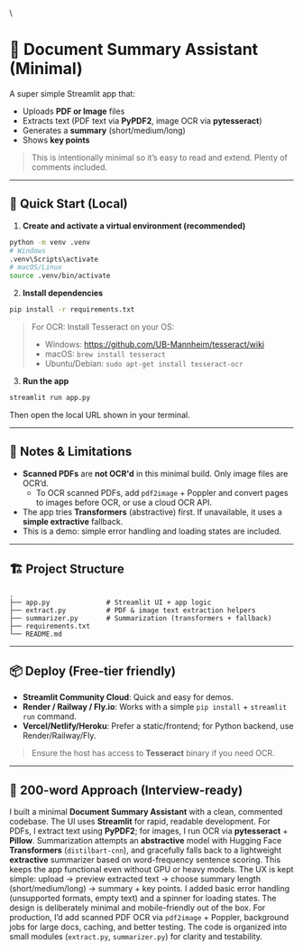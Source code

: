 \
# 📝 Document Summary Assistant (Minimal)

A super simple Streamlit app that:
- Uploads **PDF or Image** files
- Extracts text (PDF text via **PyPDF2**, image OCR via **pytesseract**)
- Generates a **summary** (short/medium/long)
- Shows **key points**

> This is intentionally minimal so it’s easy to read and extend. Plenty of comments included.

---

## 🚀 Quick Start (Local)

1. **Create and activate a virtual environment (recommended)**

```bash
python -m venv .venv
# Windows
.venv\Scripts\activate
# macOS/Linux
source .venv/bin/activate
```

2. **Install dependencies**

```bash
pip install -r requirements.txt
```

> For OCR: Install Tesseract on your OS:
> - Windows: https://github.com/UB-Mannheim/tesseract/wiki
> - macOS: `brew install tesseract`
> - Ubuntu/Debian: `sudo apt-get install tesseract-ocr`

3. **Run the app**

```bash
streamlit run app.py
```

Then open the local URL shown in your terminal.

---

## 🧠 Notes & Limitations

- **Scanned PDFs** are **not OCR'd** in this minimal build. Only image files are OCR’d.  
  - To OCR scanned PDFs, add `pdf2image` + Poppler and convert pages to images before OCR,
    or use a cloud OCR API.
- The app tries **Transformers** (abstractive) first. If unavailable, it uses a **simple extractive** fallback.
- This is a demo: simple error handling and loading states are included.

---

## 🏗️ Project Structure

```
.
├── app.py              # Streamlit UI + app logic
├── extract.py          # PDF & image text extraction helpers
├── summarizer.py       # Summarization (transformers + fallback)
├── requirements.txt
└── README.md
```

---

## 📦 Deploy (Free-tier friendly)
- **Streamlit Community Cloud**: Quick and easy for demos.
- **Render / Railway / Fly.io**: Works with a simple `pip install` + `streamlit run` command.
- **Vercel/Netlify/Heroku**: Prefer a static/frontend; for Python backend, use Render/Railway/Fly.

> Ensure the host has access to **Tesseract** binary if you need OCR.

---

## 📝 200-word Approach (Interview-ready)

I built a minimal **Document Summary Assistant** with a clean, commented codebase. The UI uses **Streamlit** for rapid, readable development. For PDFs, I extract text using **PyPDF2**; for images, I run OCR via **pytesseract** + **Pillow**. Summarization attempts an **abstractive** model with Hugging Face **Transformers** (`distilbart-cnn`), and gracefully falls back to a lightweight **extractive** summarizer based on word-frequency sentence scoring. This keeps the app functional even without GPU or heavy models. The UX is kept simple: upload → preview extracted text → choose summary length (short/medium/long) → summary + key points. I added basic error handling (unsupported formats, empty text) and a spinner for loading states. The design is deliberately minimal and mobile-friendly out of the box. For production, I’d add scanned PDF OCR via `pdf2image` + Poppler, background jobs for large docs, caching, and better testing. The code is organized into small modules (`extract.py`, `summarizer.py`) for clarity and testability.

